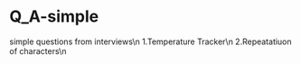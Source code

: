 # Q_A-simple
simple questions from interviews\n
1.Temperature Tracker\n
2.Repeatatiuon of characters\n
